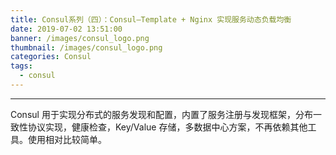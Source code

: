 ```yaml
---
title: Consul系列（四）：Consul—Template + Nginx 实现服务动态负载均衡
date: 2019-07-02 13:51:00
banner: /images/consul_logo.png
thumbnail: /images/consul_logo.png
categories: Consul
tags:
  - consul
---
```

----------------------------------

Consul 用于实现分布式的服务发现和配置，内置了服务注册与发现框架，分布一致性协议实现，健康检查，Key/Value 存储，多数据中心方案，不再依赖其他工具。使用相对比较简单。

<!-- more -->